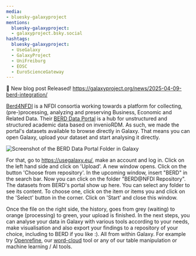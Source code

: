 ```yaml
---
media:
- bluesky-galaxyproject
mentions:
  bluesky-galaxyproject:
  - galaxyproject.bsky.social
hashtags:
  bluesky-galaxyproject:
  - UseGalaxy
  - GalaxyProject
  - UniFreiburg
  - EOSC
  - EuroScienceGateway
---
```

📝 New blog post Released!
https://galaxyproject.org/news/2025-04-09-berd-integration/

[Berd4NFDI](https://www.berd-nfdi.de/about/) is a NFDI consortia working towards a platform for collecting, (pre-)processing, analyzing and preserving Business, Economic and Related Data.
Their [BERD Data Portal](https://www.berd-nfdi.de/data-portal/) is a hub for unstructured and structured academic data based on invenioRDM.
As such, we made the portal's datasets available to browse directly in Galaxy.
That means you can open Galaxy, upload your dataset and start analysing it directly.

![Screenshot of the BERD Data Portal Folder in Galaxy](https://galaxyproject.org/news/2025-04-09-berd-integration/BERD_Galaxy.png "Browse the BERD Data Portal within Galaxy")

For that, go to https://usegalaxy.eu/, make an account and log in. Click on the left hand side and click on 'Upload'.
A new window opens. Click on the button 'Choose from repository'. In the upcoming window, insert "BERD" in the search bar.
Now you can click on the folder "BERD@NFDI Repository". The datasets from BERD's portal show up here. You can select any folder to see its content. To choose one, click on the item or items you and click on the 'Select' button in the corner.
Click on 'Start' and close this window.

Once the file on the right side, the history, goes from grey (waiting) to orange (processing) to green, your upload is finished.
In the next steps, you can analyse your data in Galaxy with various tools according to your needs, make visualisation and also export your findings to a repository of your choice, including to BERD if you like :). All from within Galaxy.
For example try [Openrefine](https://usegalaxy.eu/root?tool_id=interactive_tool_openrefine), our [word-cloud](https://usegalaxy.eu/root?tool_id=toolshed.g2.bx.psu.edu/repos/bgruening/wordcloud/wordcloud/1.9.4+galaxy1) tool or any of
our table manipulation or machine learning / AI tools.
